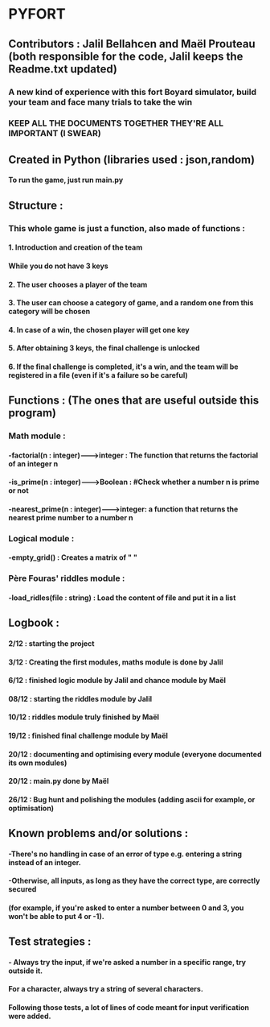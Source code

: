 # PYFORT

## Contributors : Jalil Bellahcen and Maël Prouteau (both responsible for the code, Jalil keeps the Readme.txt updated)

### A new kind of experience with this fort Boyard simulator, build your team and face many trials to take the win
### KEEP ALL THE DOCUMENTS TOGETHER THEY'RE ALL IMPORTANT (I SWEAR)

## Created in Python (libraries used : json,random)
#### To run the game, just run main.py

## Structure :
### This whole game is just a function, also made of functions :
#### 1. Introduction and creation of the team
#### While you do not have 3 keys
#### 2. The user chooses a player of the team
#### 3. The user can choose a category of game, and a random one from this category will be chosen
#### 4. In case of a win, the chosen player will get one key
#### 5. After obtaining 3 keys, the final challenge is unlocked
#### 6. If the final challenge is completed, it's a win, and the team will be registered in a file (even if it's a failure so be careful)


## Functions : (The ones that are useful outside this program)
### Math module :
####    -factorial(n : integer)--->integer : The function that returns the factorial of an integer n
####    -is_prime(n : integer)--->Boolean : #Check whether a number n is prime or not
####    -nearest_prime(n : integer)--->integer: a function that returns the nearest prime number to a number n
### Logical module :
####    -empty_grid() : Creates a matrix of " "
### Père Fouras' riddles module :
####    -load_ridles(file : string) : Load the content of file and put it in a list



## Logbook :
#### 2/12 : starting the project
#### 3/12 : Creating the first modules, maths module is done by Jalil
#### 6/12 : finished logic module by Jalil and chance module by Maël
#### 08/12 : starting the riddles module by Jalil
#### 10/12 : riddles module truly finished by Maël
#### 19/12 : finished final challenge module by Maël
#### 20/12 : documenting and optimising every module (everyone documented its own modules)
#### 20/12 : main.py done by Maël
#### 26/12 : Bug hunt and polishing the modules (adding ascii for example, or optimisation)


## Known problems and/or solutions :
####    -There's no handling in case of an error of type e.g. entering a string instead of an integer.
####    -Otherwise, all inputs, as long as they have the correct type, are correctly secured
####    (for example, if you're asked to enter a number between 0 and 3, you won't be able to put 4 or -1).


## Test strategies :
####    - Always try the input, if we're asked a number in a specific range, try outside it.
####      For a character, always try a string of several characters.
####      Following those tests, a lot of lines of code meant for input verification were added.